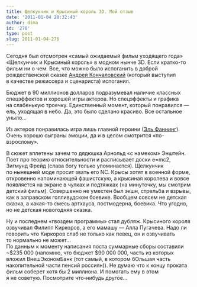 ```yaml
---
title: Щелкунчик и Крысиный король 3D. Мой отзыв
date: '2011-01-04 20:32:43'
author: dima
id: '276'
type: post
slug: 2011-01-04-276
---
```


Сегодня был отсмотрен «самый ожидаемый фильм уходящего года» «Щелкунчик и Крысиный король» в модном нынче 3D. Если кратко-то фильм ни о чем. Все, что можно было испоганить в доброй рождественской сказке [Андрей Кончаловский](http://ru.wikipedia.org/wiki/%D0%90%D0%BD%D0%B4%D1%80%D0%B5%D0%B9_%D0%9A%D0%BE%D0%BD%D1%87%D0%B0%D0%BB%D0%BE%D0%B2%D1%81%D0%BA%D0%B8%D0%B9) (который выступил в качестве режиссера и сценариста) испоганил.

Бюджет в 90 миллионов долларов подразумевал наличие классных спецэффектов и хорошей игры актеров. Но спецэффекты и графика на слабенькую троечку. Единственный момент, который понравился — ель, уходящая в небо. Да, это было сделано красиво. Все остальное уныло…

Из актеров понравилась игра лишь главной героини ([Эль Фаннинг](http://ru.wikipedia.org/wiki/%D0%AD%D0%BB%D1%8C_%D0%A4%D1%8D%D0%BD%D0%BD%D0%B8%D0%BD%D0%B3)). Очень хорошо сыграны эмоции, да и в целом смотрится «по-взрослому».

В сюжет вплетены зачем то дядюшка Арнольд «с намеком» Энштейн. Поет про теорию относительности и расписывает доски e=mc2, Зигмунд Фрейд (слава богу только упоминается). Щелкунчик по нынешней моде просит звать его NC. Крысы хотят в военной форме, откровенно напоминающей фашистскую, а крысиная королева и вовсе появляется на экране в чулках и подтяжках (на минуточку, мы смотрим детский фильм). Совершенно не уместен был экшн, стрельба и взрывы, как в заправском голливудском боевике. Вообщем совсем не детская сказка, а какая-то смесь артхауса, постмодерна, боевика. Что угодно, но не детская новогодняя сказка.

Ну и последнем «гвоздем программы» стал дубляж. Крысиного короля озвучивал Филипп Киркоров, а его мамашу — Алла Пугачева. Надо ли говорить что Киркоров слаб не только как певец, он и озвучивать то нормально не может…  
По данным к моменту написания поста суммарные сборы составили ~$235 000 (напомню, что бюджет $90 000 000, часть из которых вложил ВнешЭкономБанк (тот самый, в котором бОльшая часть накопительной части пенсий россиян)). Не думаю что к концу проката фильм соберет хотя бы 2 миллиона. И помогать ему в этом я не советую. Посмотрите что-нибудь другое…